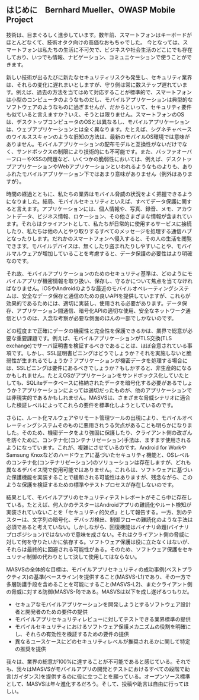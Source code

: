 ## はじめに　Bernhard Mueller、OWASP Mobile Project

技術は、目まぐるしく進歩しています。数年前、スマートフォンはキーボードがほとんどなくて、技術オタク向けの高価なおもちゃでした。 今となっては、スマートフォンは私たちの生活に不可欠で、ビジネスや社会生活のどこにでも存在しており、いつでも情報、ナビゲーション、コミュニケーションで使うことができます。

新しい技術が出るたびに新たなセキュリティリスクも発生し、セキュリティ業界は、それらの変化に遅れまいとしますが、守り側は常に数ステップ遅れています。例えば、過去の方法を当てはめて対応することが標準的で、スマートフォンは小型のコンピュータのようなものだし、モバイルアプリケーションは典型的なソフトウェアのようなものに過ぎませんが、だからといって、セキュリティ要件も似ていると言えますか？いえ、そうとは限りません。スマートフォンのOSは、デスクトップコンピュータのOSとは異なるし、モバイルアプリケーションは、ウェブアプリケーションとは全く異なります。たとえば、シグネチャベースのウイルススキャンのような旧知の方法は、最新のモバイルOS環境では意味がありません。モバイルアプリケーションの配布モデルと互換性がないだけでなく、サンドボックスの制限により技術的にも不可能です。また、バッファオーバーフローやXSSの問題など、いくつかの脆弱性においては、例えば、デスクトップアプリケーションやWebアプリケーションといわれるようなものよりも、ありふれたモバイルアプリケーション下ではあまり意味がありません（例外はありますが）。

時間の経過とともに、私たちの業界はモバイル脅威の状況をよく把握できるようになりました。結局、モバイルセキュリティといえば、すべてデータ保護に関すると言えます。アプリケーションには、個人情報や、写真、録音、メモ、アカウントデータ、ビジネス情報、ロケーション、その他さまざまな情報が含まれています。それらはクライアントとして、私たちが日常的に使用するサービスに接続したり、私たちは他の人とやり取りするすべてのメッセージを処理する通信ハブとなったりします。だれかのスマートフォンへ侵入すると、その人の生活を閲覧できます。モバイルデバイスは、無くしたり盗まれたりしやすいことや、モバイルマルウェアが増加していることを考慮すると、データ保護の必要性はより明確なのです。

それ故、モバイルアプリケーションのためのセキュリティ基準は、どのようにモバイルアプリが機密情報を取り扱い、保存し、守るかについて焦点を当てなければなりません。iOSやAndroidのような最近のモバイルオペレーティングシステムは、安全なデータ保存と通信のための良いAPIを提供していますが、これらが効果的であるためには、適切に実装し、使用される必要があります。データ保存、アプリケーション間通信、暗号化APIの適切な使用、安全なネットワーク通信というのは、入念な考察が必要な側面のほんの一部でしかないのです。

どの程度まで正確にデータの機密性と完全性を保護できるかは、業界で総意が必要な重要課題です。例えば、モバイルアプリケーションがTLS交換(TLS exchange)でサーバ証明書を検証するべきであることは、ほぼ合意されている事項です。しかし、SSL証明書ピニングはどうでしょうか？それを実施しないと脆弱性が生まれるでしょうか？アプリケーションが機密データを処理する場合には、SSLピニングは要件にあるべきでしょうか？もしかすると、非生産的になるかもしれません。たとえOSがアプリケーションをサンドボックス化していたとしても、SQLiteデータベースに格納されたデータを暗号化する必要があるでしょうか？アプリケーションによっては適切だったものが、他のアプリケーションでは非現実的であるかもしれません。MASVSは、さまざまな脅威シナリオに適合した検証レベルによってこれらの要件を標準化しようとしているのです。
 
さらに、ルート化マルウェアやリモート管理ツールの出現により、モバイルオペレーティングシステムそのものに悪用されうる欠点があることも明らかになりました。そのため、機密データをより強固に保護したり、クライアント側の改ざんを防ぐために、コンテナ化(コンテナリゼーション)手法は、ますます使用されるようになっています。これが、複雑にさせているのです。Android for WorkやSamsung Knoxなどのハードウェアに基づいたセキュリティ機能と、OSレベルのコンテナ化(コンテナリゼーション)のソリューションは存在しますが、どれも異なるデバイス間で使用可能ではありません。これらは、ソフトウェアに基づいた保護機能を実装することで緩和される可能性はありますが、残念ながら、このような保護を検証するための標準やテストプロセスが存在しないのです。

結果として、モバイルアプリのセキュリティテストレポートがそこら中に存在している。たとえば、何人かのテスターはAndroidアプリの難読化やルート検知が実装されていないことを「セキュリティ的欠点」として報告する。一方、別のテスターは、文字列の暗号化、デバッガ検出、制御フローの難読化のような手法は必須であると考えていない。しかしながら、回復機能はバイナリ命題(バイナリプロポジション)ではないので意味を成さない。それはクライアント側の脅威に対して何を守りたいかに依存する。ソフトウェア保護は役に立たなくはないが、それらは最終的に回避される可能性がある。そのため、ソフトウェア保護をセキュリティ制御の代わりとして決して使用してはならない。

MASVSの全体的な目標は、モバイルアプリセキュリティの成功事例(ベストプラクティス)の基準(ベースライン)を提供すること(MASVS-L1)であり、その一方で多層防護手段を含めることを可能にすること(MASVS-L2)、またクライアント側の脅威に対する防御(MASVS-R)である。MASVSは以下を成し遂げるつもりだ。

- セキュアなモバイルアプリケーションを開発しようとするソフトウェア設計者と開発者のための要件の提供
- モバイルアプリセキュリティレビューに対してテストできる業界標準の提供
- モバイルセキュリティにおけるソフトウェア保護メカニズムの役割を明確にし、それらの有効性を検証するための要件の提供
- 異なるユースケースにどのセキュリティレベルが推奨されるかに関して特定の推奨を提供

我々は、業界の総意が100%に達することが不可能であると感じている。それでも、我々はMASVSがモバイルアプリの開発とテストにおけるすべての段階で助言(ガイダンス)を提供するのに役に立つことを願っている。オープンソース標準として、MASVSは年々進化するだろう。そして、投稿や助言は自由に行ってほしい。
